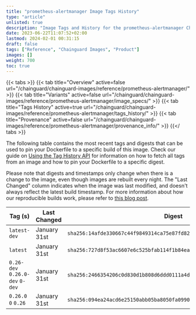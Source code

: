 ```yaml
---
title: "prometheus-alertmanager Image Tags History"
type: "article"
unlisted: true
description: "Image Tags and History for the prometheus-alertmanager Chainguard Image"
date: 2023-06-22T11:07:52+02:00
lastmod: 2024-02-01 00:31:15
draft: false
tags: ["Reference", "Chainguard Images", "Product"]
images: []
weight: 700
toc: true
---
```


{{< tabs >}}
{{< tab title="Overview" active=false url="/chainguard/chainguard-images/reference/prometheus-alertmanager/" >}}
{{< tab title="Variants" active=false url="/chainguard/chainguard-images/reference/prometheus-alertmanager/image_specs/" >}}
{{< tab title="Tags History" active=true url="/chainguard/chainguard-images/reference/prometheus-alertmanager/tags_history/" >}}
{{< tab title="Provenance" active=false url="/chainguard/chainguard-images/reference/prometheus-alertmanager/provenance_info/" >}}
{{</ tabs >}}

The following table contains the most recent tags and digests that can be used to pin your Dockerfile to a specific build of this image. Check our guide on [Using the Tag History API](/chainguard/chainguard-images/using-the-tag-history-api/) for information on how to fetch all tags from an image and how to pin your Dockerfile to a specific digest.

Please note that digests and timestamps only change when there is a change to the image, even though images are rebuilt every night. The "Last Changed" column indicates when the image was last modified, and doesn't always reflect the latest build timestamp. For more information about how our reproducible builds work, please refer to [this blog post](https://www.chainguard.dev/unchained/reproducing-chainguards-reproducible-image-builds).

| Tag (s)                          | Last Changed | Digest                                                                    |
|----------------------------------|--------------|---------------------------------------------------------------------------|
|  `latest-dev`                    | January 31st | `sha256:14afde330667c44f9849314ca75e87fd82a47b8ee7a7a82ecefe1eacfe1d5033` |
|  `latest`                        | January 31st | `sha256:727d8f53ac6607e6c525bfab114f1b84ea874eb4846df557b28738ecc614e3b3` |
|  `0.26-dev` `0.26.0-dev` `0-dev` | January 31st | `sha256:2466354206c0d830d1b808d6ddd0111a4d95c0e154c2034269f046052d104bae` |
|  `0.26.0` `0` `0.26`             | January 31st | `sha256:094ea24acd6e25150abb05ba8050fa099073a82ce12cf7903da588844bbcf698` |

